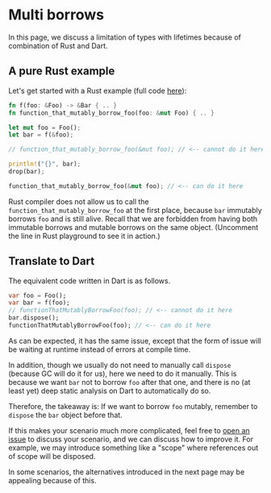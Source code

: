 # Multi borrows

In this page, we discuss a limitation of types with lifetimes because of combination of Rust and Dart.

## A pure Rust example

Let's get started with a Rust example (full code [here](https://play.rust-lang.org/?version=stable&mode=debug&edition=2021&gist=13d436ffe4da5d746837941e3f5b72b5)):

```rust
fn f(foo: &Foo) -> &Bar { .. }
fn function_that_mutably_borrow_foo(foo: &mut Foo) { .. }

let mut foo = Foo();
let bar = f(&foo);

// function_that_mutably_borrow_foo(&mut foo); // <-- cannot do it here, since bar is still borrowed

println!("{}", bar);
drop(bar);

function_that_mutably_borrow_foo(&mut foo); // <-- can do it here
```

Rust compiler does not allow us to call the `function_that_mutably_borrow_foo` at the first place,
because `bar` immutably borrows `foo` and is still alive.
Recall that we are forbidden from having both immutable borrows and mutable borrows on the same object.
(Uncomment the line in Rust playground to see it in action.)

## Translate to Dart

The equivalent code written in Dart is as follows.

```dart
var foo = Foo();
var bar = f(foo);
// functionThatMutablyBorrowFoo(foo); // <-- cannot do it here
bar.dispose();
functionThatMutablyBorrowFoo(foo); // <-- can do it here
```

As can be expected, it has the same issue,
except that the form of issue will be waiting at runtime instead of errors at compile time.

In addition,
though we usually do not need to manually call `dispose` (because GC will do it for us),
here we need to do it manually.
This is because we want `bar` not to borrow `foo` after that one,
and there is no (at least yet) deep static analysis on Dart to automatically do so.

Therefore, the takeaway is:
If we want to borrow `foo` mutably,
remember to `dispose` the `bar` object before that.

If this makes your scenario much more complicated,
feel free to [open an issue](https://github.com/fzyzcjy/flutter_rust_bridge/issues) to discuss your scenario,
and we can discuss how to improve it.
For example, we may introduce something like a "scope" where references out of scope will be disposed.

In some scenarios, the alternatives introduced in the next page may be appealing because of this.

